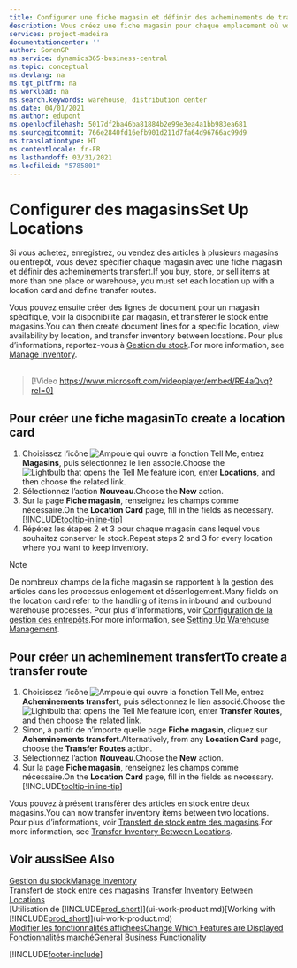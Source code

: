 ```yaml
---
title: Configurer une fiche magasin et définir des acheminements de transfert| Microsoft Docs
description: Vous créez une fiche magasin pour chaque emplacement où vous stockez des articles d’inventaire, par exemple, un entrepôt ou un centre de distribution, et configurez des acheminements pour le transfert d’articles entre magasins.
services: project-madeira
documentationcenter: ''
author: SorenGP
ms.service: dynamics365-business-central
ms.topic: conceptual
ms.devlang: na
ms.tgt_pltfrm: na
ms.workload: na
ms.search.keywords: warehouse, distribution center
ms.date: 04/01/2021
ms.author: edupont
ms.openlocfilehash: 5017df2ba46ba81884b2e99e3ea4a1bb983ea681
ms.sourcegitcommit: 766e2840fd16efb901d211d7fa64d96766ac99d9
ms.translationtype: HT
ms.contentlocale: fr-FR
ms.lasthandoff: 03/31/2021
ms.locfileid: "5785801"
---
```

# <a name="set-up-locations"></a><span data-ttu-id="edcb3-103">Configurer des magasins</span><span class="sxs-lookup"><span data-stu-id="edcb3-103">Set Up Locations</span></span>
<span data-ttu-id="edcb3-104">Si vous achetez, enregistrez, ou vendez des articles à plusieurs magasins ou entrepôt, vous devez spécifier chaque magasin avec une fiche magasin et définir des acheminements transfert.</span><span class="sxs-lookup"><span data-stu-id="edcb3-104">If you buy, store, or sell items at more than one place or warehouse, you must set each location up with a location card and define transfer routes.</span></span>

<span data-ttu-id="edcb3-105">Vous pouvez ensuite créer des lignes de document pour un magasin spécifique, voir la disponibilité par magasin, et transférer le stock entre magasins.</span><span class="sxs-lookup"><span data-stu-id="edcb3-105">You can then create document lines for a specific location, view availability by location, and transfer inventory between locations.</span></span> <span data-ttu-id="edcb3-106">Pour plus d’informations, reportez-vous à [Gestion du stock](inventory-manage-inventory.md).</span><span class="sxs-lookup"><span data-stu-id="edcb3-106">For more information, see [Manage Inventory](inventory-manage-inventory.md).</span></span>
<br><br>  
  
> [!Video https://www.microsoft.com/videoplayer/embed/RE4aQvq?rel=0]

## <a name="to-create-a-location-card"></a><span data-ttu-id="edcb3-107">Pour créer une fiche magasin</span><span class="sxs-lookup"><span data-stu-id="edcb3-107">To create a location card</span></span>
1. <span data-ttu-id="edcb3-108">Choisissez l’icône ![Ampoule qui ouvre la fonction Tell Me](media/ui-search/search_small.png "Dites-moi ce que vous voulez faire"), entrez **Magasins**, puis sélectionnez le lien associé.</span><span class="sxs-lookup"><span data-stu-id="edcb3-108">Choose the ![Lightbulb that opens the Tell Me feature](media/ui-search/search_small.png "Tell me what you want to do") icon, enter **Locations**, and then choose the related link.</span></span>
2. <span data-ttu-id="edcb3-109">Sélectionnez l’action **Nouveau**.</span><span class="sxs-lookup"><span data-stu-id="edcb3-109">Choose the **New** action.</span></span>
3. <span data-ttu-id="edcb3-110">Sur la page **Fiche magasin**, renseignez les champs comme nécessaire.</span><span class="sxs-lookup"><span data-stu-id="edcb3-110">On the **Location Card** page, fill in the fields as necessary.</span></span> [!INCLUDE[tooltip-inline-tip](includes/tooltip-inline-tip_md.md)]
4. <span data-ttu-id="edcb3-111">Répétez les étapes 2 et 3 pour chaque magasin dans lequel vous souhaitez conserver le stock.</span><span class="sxs-lookup"><span data-stu-id="edcb3-111">Repeat steps 2 and 3 for every location where you want to keep inventory.</span></span>

> [!NOTE]  
> <span data-ttu-id="edcb3-112">De nombreux champs de la fiche magasin se rapportent à la gestion des articles dans les processus enlogement et désenlogement.</span><span class="sxs-lookup"><span data-stu-id="edcb3-112">Many fields on the location card refer to the handling of items in inbound and outbound warehouse processes.</span></span> <span data-ttu-id="edcb3-113">Pour plus d’informations, voir [Configuration de la gestion des entrepôts](warehouse-setup-warehouse.md).</span><span class="sxs-lookup"><span data-stu-id="edcb3-113">For more information, see [Setting Up Warehouse Management](warehouse-setup-warehouse.md).</span></span>

## <a name="to-create-a-transfer-route"></a><span data-ttu-id="edcb3-114">Pour créer un acheminement transfert</span><span class="sxs-lookup"><span data-stu-id="edcb3-114">To create a transfer route</span></span>
1. <span data-ttu-id="edcb3-115">Choisissez l’icône ![Ampoule qui ouvre la fonction Tell Me](media/ui-search/search_small.png "Dites-moi ce que vous voulez faire"), entrez **Acheminements transfert**, puis sélectionnez le lien associé.</span><span class="sxs-lookup"><span data-stu-id="edcb3-115">Choose the ![Lightbulb that opens the Tell Me feature](media/ui-search/search_small.png "Tell me what you want to do") icon, enter **Transfer Routes**, and then choose the related link.</span></span>
2. <span data-ttu-id="edcb3-116">Sinon, à partir de n’importe quelle page **Fiche magasin**, cliquez sur **Acheminements transfert**.</span><span class="sxs-lookup"><span data-stu-id="edcb3-116">Alternatively, from any **Location Card** page, choose the **Transfer Routes** action.</span></span>
3. <span data-ttu-id="edcb3-117">Sélectionnez l’action **Nouveau**.</span><span class="sxs-lookup"><span data-stu-id="edcb3-117">Choose the **New** action.</span></span>
4. <span data-ttu-id="edcb3-118">Sur la page **Fiche magasin**, renseignez les champs comme nécessaire.</span><span class="sxs-lookup"><span data-stu-id="edcb3-118">On the **Location Card** page, fill in the fields as necessary.</span></span> [!INCLUDE[tooltip-inline-tip](includes/tooltip-inline-tip_md.md)]

<span data-ttu-id="edcb3-119">Vous pouvez à présent transférer des articles en stock entre deux magasins.</span><span class="sxs-lookup"><span data-stu-id="edcb3-119">You can now transfer inventory items between two locations.</span></span> <span data-ttu-id="edcb3-120">Pour plus d’informations, voir [Transfert de stock entre des magasins](inventory-how-transfer-between-locations.md).</span><span class="sxs-lookup"><span data-stu-id="edcb3-120">For more information, see [Transfer Inventory Between Locations](inventory-how-transfer-between-locations.md).</span></span>    

## <a name="see-also"></a><span data-ttu-id="edcb3-121">Voir aussi</span><span class="sxs-lookup"><span data-stu-id="edcb3-121">See Also</span></span>
[<span data-ttu-id="edcb3-122">Gestion du stock</span><span class="sxs-lookup"><span data-stu-id="edcb3-122">Manage Inventory</span></span>](inventory-manage-inventory.md)  
<span data-ttu-id="edcb3-123">[Transfert de stock entre des magasins](inventory-how-transfer-between-locations.md)  </span><span class="sxs-lookup"><span data-stu-id="edcb3-123">[Transfer Inventory Between Locations](inventory-how-transfer-between-locations.md)  </span></span>  
<span data-ttu-id="edcb3-124">[Utilisation de [!INCLUDE[prod_short](includes/prod_short.md)]](ui-work-product.md)</span><span class="sxs-lookup"><span data-stu-id="edcb3-124">[Working with [!INCLUDE[prod_short](includes/prod_short.md)]](ui-work-product.md)</span></span>  
[<span data-ttu-id="edcb3-125">Modifier les fonctionnalités affichées</span><span class="sxs-lookup"><span data-stu-id="edcb3-125">Change Which Features are Displayed</span></span>](ui-experiences.md)  
[<span data-ttu-id="edcb3-126">Fonctionnalités marché</span><span class="sxs-lookup"><span data-stu-id="edcb3-126">General Business Functionality</span></span>](ui-across-business-areas.md)


[!INCLUDE[footer-include](includes/footer-banner.md)]